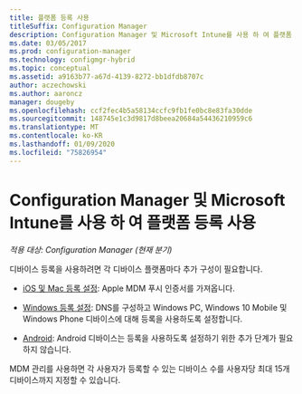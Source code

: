 ```yaml
---
title: 플랫폼 등록 사용
titleSuffix: Configuration Manager
description: Configuration Manager 및 Microsoft Intune를 사용 하 여 플랫폼 등록을 사용 하도록 설정 합니다.
ms.date: 03/05/2017
ms.prod: configuration-manager
ms.technology: configmgr-hybrid
ms.topic: conceptual
ms.assetid: a9163b77-a67d-4139-8272-bb1dfdb8707c
author: aczechowski
ms.author: aaroncz
manager: dougeby
ms.openlocfilehash: ccf2fec4b5a58134ccfc9fb1fe0bc8e83fa30dde
ms.sourcegitcommit: 148745e1c3d9817d8beea20684a54436210959c6
ms.translationtype: MT
ms.contentlocale: ko-KR
ms.lasthandoff: 01/09/2020
ms.locfileid: "75826954"
---
```

# <a name="enable-platform-enrollment-with-configuration-manager-and-microsoft-intune"></a>Configuration Manager 및 Microsoft Intune를 사용 하 여 플랫폼 등록 사용

*적용 대상: Configuration Manager (현재 분기)*

디바이스 등록을 사용하려면 각 디바이스 플랫폼마다 추가 구성이 필요합니다.
- [iOS 및 Mac 등록 설정](enroll-hybrid-ios-mac.md): Apple MDM 푸시 인증서를 가져옵니다.

- [Windows 등록 설정](enroll-hybrid-windows.md): DNS를 구성하고 Windows PC, Windows 10 Mobile 및 Windows Phone 디바이스에 대해 등록을 사용하도록 설정합니다.

- [Android](enroll-hybrid-android.md): Android 디바이스는 등록을 사용하도록 설정하기 위한 추가 단계가 필요하지 않습니다.

MDM 관리를 사용하면 각 사용자가 등록할 수 있는 디바이스 수를 사용자당 최대 15개 디바이스까지 지정할 수 있습니다.
